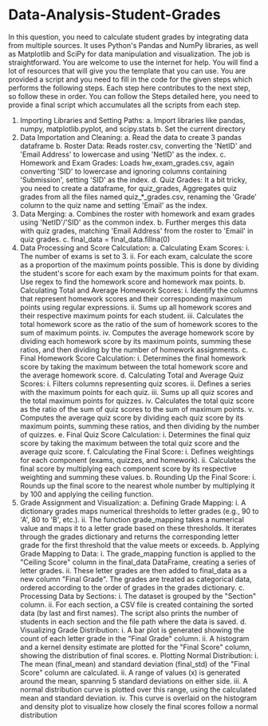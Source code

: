 # Data-Analysis-Student-Grades

In this question, you need to calculate student grades by integrating data from multiple sources.
It uses Python's Pandas and NumPy libraries, as well as Matplotlib and SciPy for data
manipulation and visualization. The job is straightforward. You are welcome to use the internet
for help. You will find a lot of resources that will give you the template that you can use.
You are provided a script and you need to fill in the code for the given steps which performs the
following steps. Each step here contributes to the next step, so follow these in order.
You can follow the Steps detailed here, you need to provide a final script which accumulates all
the scripts from each step.
1. Importing Libraries and Setting Paths:
a. Import libraries like pandas, numpy, matplotlib.pyplot, and scipy.stats
b. Set the current directory
2. Data Importation and Cleaning:
a. Read the data to create 3 pandas dataframe
b. Roster Data: Reads roster.csv, converting the 'NetID' and 'Email Address' to
lowercase and using 'NetID' as the index.
c. Homework and Exam Grades: Loads hw_exam_grades.csv, again converting
'SID' to lowercase and ignoring columns containing 'Submission', setting 'SID' as
the index.
d. Quiz Grades: It a bit tricky, you need to create a dataframe, for quiz_grades,
Aggregates quiz grades from all the files named quiz_*_grades.csv, renaming the
'Grade' column to the quiz name and setting 'Email' as the index.
3. Data Merging:
a. Combines the roster with homework and exam grades using 'NetID'/'SID' as the
common index.
b. Further merges this data with quiz grades, matching 'Email Address' from the
roster to 'Email' in quiz grades.
c. final_data = final_data.fillna(0)
4. Data Processing and Score Calculation:
a. Calculating Exam Scores:
i. The number of exams is set to 3.
ii. For each exam, calculate the score as a proportion of the maximum
points possible. This is done by dividing the student's score for
each exam by the maximum points for that exam. Use regex to find
the homework score and homework max points.
b. Calculating Total and Average Homework Scores:
i. Identify the columns that represent homework scores and their
corresponding maximum points using regular expressions.
ii. Sums up all homework scores and their respective maximum
points for each student.
iii. Calculates the total homework score as the ratio of the sum of
homework scores to the sum of maximum points.
iv. Computes the average homework score by dividing each homework
score by its maximum points, summing these ratios, and then
dividing by the number of homework assignments.
c. Final Homework Score Calculation:
i. Determines the final homework score by taking the maximum
between the total homework score and the average homework
score.
d. Calculating Total and Average Quiz Scores:
i. Filters columns representing quiz scores.
ii. Defines a series with the maximum points for each quiz.
iii. Sums up all quiz scores and the total maximum points for quizzes.
iv. Calculates the total quiz score as the ratio of the sum of quiz
scores to the sum of maximum points.
v. Computes the average quiz score by dividing each quiz score by its
maximum points, summing these ratios, and then dividing by the
number of quizzes.
e. Final Quiz Score Calculation:
i. Determines the final quiz score by taking the maximum between
the total quiz score and the average quiz score.
f. Calculating the Final Score:
i. Defines weightings for each component (exams, quizzes, and
homework).
ii. Calculates the final score by multiplying each component score by
its respective weighting and summing these values.
b. Rounding Up the Final Score:
i. Rounds up the final score to the nearest whole number by
multiplying it by 100 and applying the ceiling function.
5. Grade Assignment and Visualization:
a. Defining Grade Mapping:
i. A dictionary grades maps numerical thresholds to letter grades
(e.g., 90 to 'A', 80 to 'B', etc.).
ii. The function grade_mapping takes a numerical value and maps it to
a letter grade based on these thresholds. It iterates through the
grades dictionary and returns the corresponding letter grade for the
first threshold that the value meets or exceeds.
b. Applying Grade Mapping to Data:
i. The grade_mapping function is applied to the "Ceiling Score"
column in the final_data DataFrame, creating a series of letter
grades.
ii. These letter grades are then added to final_data as a new column
"Final Grade". The grades are treated as categorical data, ordered
according to the order of grades in the grades dictionary.
c. Processing Data by Sections:
i. The dataset is grouped by the "Section" column.
ii. For each section, a CSV file is created containing the sorted data
(by last and first names). The script also prints the number of
students in each section and the file path where the data is saved.
d. Visualizing Grade Distribution:
i. A bar plot is generated showing the count of each letter grade in the
"Final Grade" column.
ii. A histogram and a kernel density estimate are plotted for the "Final
Score" column, showing the distribution of final scores.
e. Plotting Normal Distribution:
i. The mean (final_mean) and standard deviation (final_std) of the
"Final Score" column are calculated.
ii. A range of values (x) is generated around the mean, spanning 5
standard deviations on either side.
iii. A normal distribution curve is plotted over this range, using the
calculated mean and standard deviation.
iv. This curve is overlaid on the histogram and density plot to visualize
how closely the final scores follow a normal distribution
